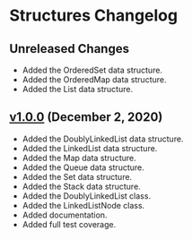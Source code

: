 # Structures Changelog

## Unreleased Changes
* Added the OrderedSet data structure.
* Added the OrderedMap data structure.
* Added the List data structure.

## [v1.0.0](https://github.com/Nezuo/structures/releases/tag/v1.0.0) (December 2, 2020)
* Added the DoublyLinkedList data structure.
* Added the LinkedList data structure.
* Added the Map data structure.
* Added the Queue data structure.
* Added the Set data structure.
* Added the Stack data structure.
* Added the DoublyLinkedList class.
* Added the LinkedListNode class.
* Added documentation.
* Added full test coverage.
